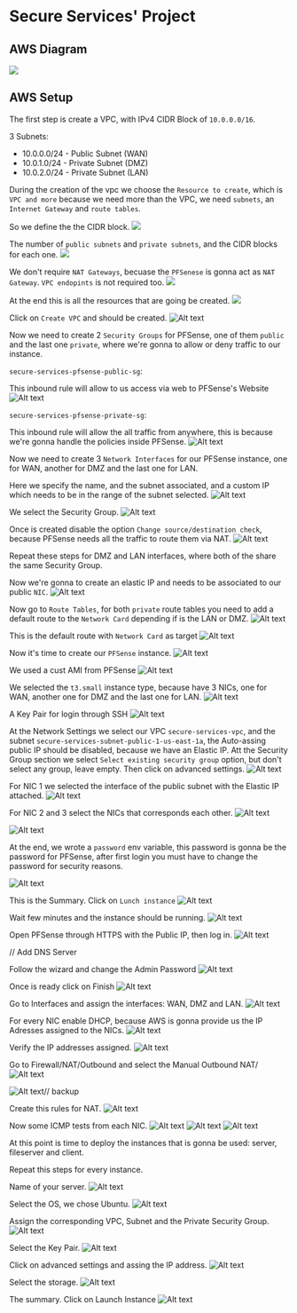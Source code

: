 # Secure Services' Project

## AWS Diagram
![](/attachments/aws-diagram.png)

## AWS Setup

The first step is create a VPC, with IPv4 CIDR Block of `10.0.0.0/16`.

3 Subnets:
- 10.0.0.0/24 - Public Subnet (WAN)
- 10.0.1.0/24 - Private Subnet (DMZ)
- 10.0.2.0/24 - Private Subnet (LAN)

During the creation of the vpc we choose the `Resource to create`, which is `VPC and more` because we need more than the VPC, we need `subnets`, an `Internet Gateway` and `route tables`.

So we define the the CIDR block.
![](/attachments/vpc-create-1.png)

The number of `public subnets` and `private subnets`, and the CIDR blocks for each one.
![](/attachments/vpc-create-2.png)

We don't require `NAT Gateways`, becuase the `PFSenese` is gonna act as `NAT Gateway`. `VPC endopints` is not required too.
![](/attachments/vpc-create-3.png)

At the end this is all the resources that are going be created.
![](/attachments/vpc-create-4.png)

Click on `Create VPC` and should be created.
![Alt text](/attachments/vpc-create-5.png)

Now we need to create 2 `Security Groups` for PFSense, one of them `public` and the last one `private`, where we're gonna to allow or deny traffic to our instance.

`secure-services-pfsense-public-sg`:

This inbound rule will allow to us access via web to PFSense's Website
![Alt text](/attachments/image-3.png)

`secure-services-pfsense-private-sg`:

This inbound rule will allow the all traffic from anywhere, this is because we're gonna handle the policies inside PFSense.
![Alt text](/attachments/image-2.png)

Now we need to create 3 `Network Interfaces` for our PFSense instance, one for WAN, another for DMZ and the last one for LAN.


Here we specify the name, and the subnet associated, and a custom IP which needs to be in the range of the subnet selected.
![Alt text](/attachments/image-4.png)

We select the Security Group.
![Alt text](/attachments/image-5.png)

Once is created disable the option `Change source/destination check`, because PFSense needs all the traffic to route them via NAT.
![Alt text](/attachments/image-6.png)

Repeat these steps for DMZ and LAN interfaces, where both of the share the same Security Group.

Now we're gonna to create an elastic IP and needs to be associated to our public `NIC`.
![Alt text](/attachments/image-13.png) 

Now go to `Route Tables`, for both `private` route tables you need to add a default route to the `Network Card` depending if is the LAN or DMZ.
![Alt text](/attachments/image-7.png)

This is the default route with `Network Card` as target
![Alt text](/attachments/image-8.png)

Now it's time to create our `PFSense` instance.
![Alt text](/attachments/image-9.png)

We used a cust AMI from PFSense
![Alt text](/attachments/image-10.png)

We selected the `t3.small` instance type, because have 3 NICs, one for WAN, another one for DMZ and the last one for LAN.
![Alt text](/attachments/image-11.png)

A Key Pair for login through SSH
![Alt text](/attachments/image-12.png)

At the Network Settings we select our VPC `secure-services-vpc`, and the subnet `secure-services-subnet-public-1-us-east-1a`, the Auto-assing public IP should be disabled, because we have an Elastic IP. Att the Security Group section we select `Select existing security group` option, but don't select any group, leave empty. Then click on advanced settings.
![Alt text](/attachments/image-14.png)

For NIC 1 we selected the interface of the public subnet with the Elastic IP attached.
![Alt text](/attachments/image-15.png)

For NIC 2 and 3 select the NICs that corresponds each other.
![Alt text](/attachments/image-16.png)

![Alt text](/attachments/image-17.png)

At the end, we wrote a `password` env variable, this password is gonna be the password for PFSense, after first login you must have to change the password for security reasons.

![Alt text](/attachments/image-18.png)

This is the Summary. Click on `Lunch instance`
![Alt text](/attachments/image-19.png)

Wait few minutes and the instance should be running.
![Alt text](/attachments/image-20.png)

Open PFSense through HTTPS with the Public IP, then log in.
![Alt text](/attachments/image-21.png)

// Add DNS Server

Follow the wizard and change the Admin Password
![Alt text](/attachments/image-22.png)

Once is ready click on Finish
![Alt text](/attachments/image-23.png)

Go to Interfaces and assign the interfaces: WAN, DMZ and LAN.
![Alt text](/attachments/image-24.png)

For every NIC enable DHCP, because AWS is gonna provide us the IP Adresses assigned to the NICs.
![Alt text](/attachments/image-25.png)

Verify the IP addresses assigned.
![Alt text](/attachments/image-26.png)

Go to Firewall/NAT/Outbound and select the Manual Outbound NAT/
![Alt text](/attachments/image-27.png)


![Alt text](/attachments/image-28.png)// backup

Create this rules for NAT.
![Alt text](/attachments/image-29.png)

Now some ICMP tests from each NIC.
![Alt text](/attachments/image-30.png)
![Alt text](/attachments/image-31.png)
![Alt text](/attachments/image-32.png)

At this point is time to deploy the instances that is gonna be used: server, fileserver and client.

Repeat this steps for every instance.

Name of your server.
![Alt text](/attachments/image-33.png)

Select the OS, we chose Ubuntu.
![Alt text](/attachments/image-34.png)

Assign the corresponding VPC, Subnet and the Private Security Group.
![Alt text](/attachments/image-36.png)

Select the Key Pair.
![Alt text](/attachments/image-35.png)

Click on advanced settings and assing the IP address.
![Alt text](/attachments/image-37.png)

Select the storage.
![Alt text](/attachments/image-38.png)

The summary. Click on Launch Instance
![Alt text](/attachments/image-39.png)

